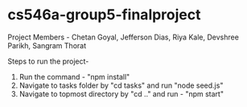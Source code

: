 # cs546a-group5-finalproject
Project Members - Chetan Goyal, Jefferson Dias, Riya Kale, Devshree Parikh, Sangram Thorat

Steps to run the project-
  1. Run the command - "npm install"
  2. Navigate to tasks folder by "cd tasks" and run "node seed.js"
  3. Navigate to topmost directory by "cd .." and run - "npm start"
